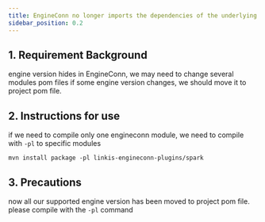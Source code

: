 ```yaml
---
title: EngineConn no longer imports the dependencies of the underlying engine
sidebar_position: 0.2
---
```


## 1. Requirement Background
engine version hides in  EngineConn, we may need to change several modules pom files if some engine version changes, we should move it to project pom file.

## 2. Instructions for use
if we need to compile only one engineconn module, we need to compile with `-pl` to specific modules
```
mvn install package -pl linkis-engineconn-plugins/spark

```
## 3. Precautions
now all our supported engine version has been moved to project pom file. please compile with the `-pl` command